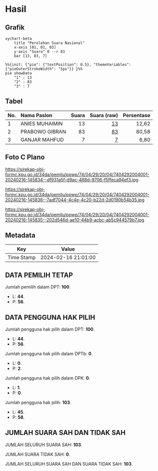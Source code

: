 # Hasil

## Grafik

```mermaid
xychart-beta
    title "Perolehan Suara Nasional"
    x-axis [01, 02, 03]
    y-axis "Suara" 0 --> 83
    bar [13, 83, 7]
```

```mermaid
%%{init: {"pie": {"textPosition": 0.5}, "themeVariables": {"pieOuterStrokeWidth": "5px"}} }%%
pie showData
    "1" : 13
    "2" : 83
    "3" : 7
```

## Tabel

| No. | Nama Paslon    | Suara | Suara (raw) | Persentase |
|:--- |:-------------- | -----:| -----------:| ----------:|
| 1   | ANIES MUHAIMIN | 13    | [13][p-1]   | 12,62      |
| 2   | PRABOWO GIBRAN | 83    | [83][p-2]   | 80,58      |
| 3   | GANJAR MAHFUD  | 7     | [7][p-3]    | 6,80       |


[p-1]: https://github.com/gigit-pemilu/pemilu-2024/blob/main/pilpres/hitung-suara/sub/74-sulawesi-tenggara/sub/04-buton/sub/29-wabula/sub/2004-holimombo/sub/001-tps/sub/paslon-1.txt
[p-2]: https://github.com/gigit-pemilu/pemilu-2024/blob/main/pilpres/hitung-suara/sub/74-sulawesi-tenggara/sub/04-buton/sub/29-wabula/sub/2004-holimombo/sub/001-tps/sub/paslon-2.txt
[p-3]: https://github.com/gigit-pemilu/pemilu-2024/blob/main/pilpres/hitung-suara/sub/74-sulawesi-tenggara/sub/04-buton/sub/29-wabula/sub/2004-holimombo/sub/001-tps/sub/paslon-3.txt

## Foto C Plano

https://sirekap-obj-formc.kpu.go.id/34da/pemilu/ppwp/74/04/29/20/04/7404292004001-20240216-145834--df931a5f-d9ac-488d-9706-f5ffeca94ef3.jpg

https://sirekap-obj-formc.kpu.go.id/34da/pemilu/ppwp/74/04/29/20/04/7404292004001-20240216-145836--7adf7044-4c4e-4c20-b22d-2d0190b54b35.jpg

https://sirekap-obj-formc.kpu.go.id/34da/pemilu/ppwp/74/04/29/20/04/7404292004001-20240216-145835--202d546d-ae10-44b9-acbc-ab5c944579b7.jpg


## Metadata

| Key        | Value               |
| ---------- | ------------------- |
| Time Stamp | 2024-02-16 21:01:00 |


## DATA PEMILIH TETAP

Jumlah pemilih dalam DPT: **100**.
 * L: **44**.
 * P: **56**.

## DATA PENGGUNA HAK PILIH

Jumlah pengguna hak pilih dalam DPT: **100**.
 * L: **44**.
 * P: **56**.

Jumlah pengguna hak pilih dalam DPTb: **0**.
 * L: **0**.
 * P: **2**.

Jumlah pengguna hak pilih dalam DPK: **0**.
 * L: **1**.
 * P: **0**.

Jumlah pengguna hak pilih: **103**.
 * L: **45**.
 * P: **58**.

## JUMLAH SUARA SAH DAN TIDAK SAH

JUMLAH SELURUH SUARA SAH: **103**.

JUMLAH SUARA TIDAK SAH: **0**.

JUMLAH SELURUH SUARA SAH DAN SUARA TIDAK SAH: **103**.


